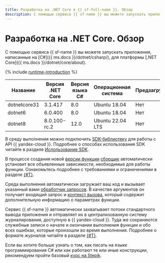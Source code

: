 ```yaml
---
title: Разработка на .NET Core в {{ sf-full-name }}. Обзор
description: С помощью сервиса {{ sf-name }} вы можете запускать приложения, написанные на C# (CSharp), для платформы .NET Core. Сервис предоставляет среду выполнения .NET Core 3.1.417 с версией языка С# 8.0 и операционной системой Ubuntu 18.04.
---
```


# Разработка на .NET Core. Обзор

С помощью сервиса {{ sf-name }} вы можете запускать приложения, написанные на [C#]({{ ms.docs }}/dotnet/csharp/), для платформы [.NET Core]({{ ms.docs }}/dotnet/core/about).

{% include [runtime-introduction](../../../_includes/functions/runtime-introduction.md) %}

| Название | Версия .NET Core | Версия языка С# | Операционная <br>система | Предзагружаемая | Поддерживается сервисом |
|----|----|----|----|----|----|
| dotnetcore31 | 3.1.417 | 8.0 | Ubuntu 18.04 | Нет | Нет |
| dotnet6 | 6.0.400 | 8.0 | Ubuntu 18.04 | Нет | Да |
| dotnet8 | 8.0.100-rc.2 | 12.0 | Ubuntu 22.04 LTS | Нет | Да |


В среду выполнения можно подключить [SDK-библиотеку](https://github.com/yandex-cloud/dotnet-sdk) для работы с API {{ yandex-cloud }}. Подробнее о способах использования SDK читайте в разделе [Использование SDK](sdk.md).


В процессе создания новой [версии функции](../../concepts/function.md#version) [сборщик](../../concepts/builder.md) автоматически установит все объявленные зависимости, необходимые для работы функции. Ознакомьтесь подробнее с требованиями и ограничениями в разделе [{#T}](dependencies.md).

Среда выполнения автоматически загружает ваш код и вызывает указанный вами [обработчик запросов](handler.md). В качестве аргументов он получает входящий запрос и [контекст вызова](context.md), который содержит дополнительную информацию о параметрах функции.

Сервис {{ sf-name }} автоматически захватывает потоки стандартного вывода приложения и отправляет их в централизованную систему журналирования, доступную в {{ yandex-cloud }}. Туда же сохраняются служебные записи о начале и окончании выполнения функции и обо всех ошибках, которые произошли во время выполнения. Подробнее о формате журналов читайте в разделе [{#T}](logging.md).

Если вы хотите больше узнать о том, как писать на языке программирования C# или как работают те или иные конструкции, рекомендуем пройти базовый [курс на Stepik](https://stepik.org/course/4143/promo).
